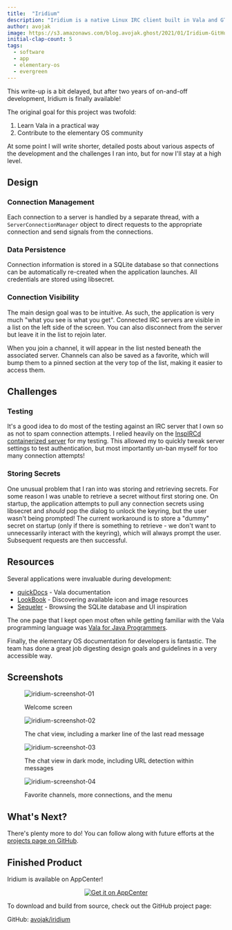 ```yaml
---
title:  "Iridium"
description: "Iridium is a native Linux IRC client built in Vala and GTK, and designed for elementary OS"
author: avojak
image: https://s3.amazonaws.com/blog.avojak.ghost/2021/01/Iridium-GitHub-Repo-Card.png
initial-clap-count: 5
tags:
  - software
  - app
  - elementary-os
  - evergreen
---
```


This write-up is a bit delayed, but after two years of on-and-off development, Iridium is finally available!

The original goal for this project was twofold: 

1. Learn Vala in a practical way
2. Contribute to the elementary OS community

At some point I will write shorter, detailed posts about various aspects of the development and the challenges I ran into, but for now I'll stay at a high level.

## Design

### Connection Management

Each connection to a server is handled by a separate thread, with a `ServerConnectionManager` object to direct requests to the appropriate connection and send signals from the connections.

### Data Persistence

Connection information is stored in a SQLite database so that connections can be automatically re-created when the application launches. All credentials are stored using libsecret.

### Connection Visibility

The main design goal was to be intuitive. As such, the application is very much "what you see is what you get". Connected IRC servers are visible in a list on the left side of the screen. You can also disconnect from the server but leave it in the list to rejoin later.

When you join a channel, it will appear in the list nested beneath the associated server. Channels can also be saved as a favorite, which will bump them to a pinned section at the very top of the list, making it easier to access them.

## Challenges

### Testing

It's a good idea to do most of the testing against an IRC server that I own so as not to spam connection attempts. I relied heavily on the [InspIRCd containerized server](https://hub.docker.com/r/inspircd/inspircd-docker/) for my testing. This allowed my to quickly tweak server settings to test authentication, but most importantly un-ban myself for too many connection attempts!

### Storing Secrets

One unusual problem that I ran into was storing and retrieving secrets. For some reason I was unable to retrieve a secret without first storing one. On startup, the application attempts to pull any connection secrets using libsecret and *should* pop the dialog to unlock the keyring, but the user wasn't being prompted! The current workaround is to store a "dummy" secret on startup (only if there is something to retrieve - we don't want to unnecessarily interact with the keyring), which will always prompt the user. Subsequent requests are then successful.

## Resources

Several applications were invaluable during development:

- [quickDocs](https://appcenter.elementary.io/com.github.mdh34.quickdocs/) - Vala documentation
- [LookBook](https://appcenter.elementary.io/com.github.danrabbit.lookbook/) - Discovering available icon and image resources
- [Sequeler](https://appcenter.elementary.io/com.github.alecaddd.sequeler/) - Browsing the SQLite database and UI inspiration

The one page that I kept open most often while getting familiar with the Vala programming language was [Vala for Java Programmers](https://wiki.gnome.org/Projects/Vala/ValaForJavaProgrammers).

Finally, the elementary OS documentation for developers is fantastic. The team has done a great job digesting design goals and guidelines in a very accessible way.

## Screenshots

<figure class="constrained" markdown="1">

![iridium-screenshot-01](https://s3.amazonaws.com/blog.avojak.ghost/2021/01/iridium-screenshot-01.png)
<figcaption>Welcome screen</figcaption>

</figure>
<figure class="constrained" markdown="1">

![iridium-screenshot-02](https://s3.amazonaws.com/blog.avojak.ghost/2021/01/iridium-screenshot-02.png)
<figcaption>The chat view, including a marker line of the last read message</figcaption>

</figure>
<figure class="constrained" markdown="1">

![iridium-screenshot-03](https://s3.amazonaws.com/blog.avojak.ghost/2021/01/iridium-screenshot-03.png)
<figcaption>The chat view in dark mode, including URL detection within messages</figcaption>

</figure>
<figure class="constrained" markdown="1">

![iridium-screenshot-04](https://s3.amazonaws.com/blog.avojak.ghost/2021/01/iridium-screenshot-04.png)
<figcaption>Favorite channels, more connections, and the menu</figcaption>

</figure>

## What's Next?

There's plenty more to do! You can follow along with future efforts at the [projects page on GitHub](https://github.com/avojak/iridium/projects).

## Finished Product

Iridium is available on AppCenter!

<p align="center">
  <a href="https://appcenter.elementary.io/com.github.avojak.iridium"><img src="https://appcenter.elementary.io/badge.svg" alt="Get it on AppCenter" /></a>
</p>

To download and build from source, check out the GitHub project page:

GitHub: [avojak/iridium](https://github.com/avojak/iridium)